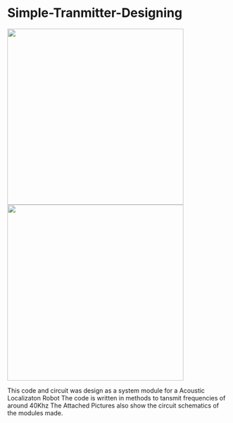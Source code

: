 # Simple-Tranmitter-Designing
<p float='left'>
<img src = "https://github.com/offjangir/Simple-Tranmitter-Designing/blob/main/Simple%20Transmitter%20%20Designing/transmitter.JPG" width=400>
<img src = "https://github.com/offjangir/Simple-Tranmitter-Designing/blob/main/Simple%20Transmitter%20%20Designing/tranmitter_sch.JPG" width=400>
</p>


This code and circuit was design as a system module for a Acoustic Localizaton Robot
The code is written in  methods to tansmit frequencies of around 40Khz
The Attached Pictures also show the circuit schematics of the modules made.
